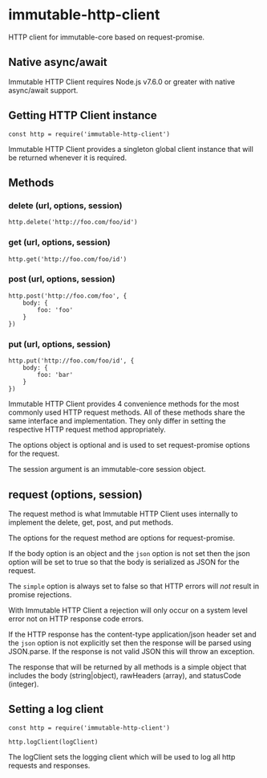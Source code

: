 # immutable-http-client

HTTP client for immutable-core based on request-promise.

## Native async/await

Immutable HTTP Client requires Node.js v7.6.0 or greater with native
async/await support.

## Getting HTTP Client instance

    const http = require('immutable-http-client')

Immutable HTTP Client provides a singleton global client instance that will be
returned whenever it is required.

## Methods

### delete (url, options, session)

    http.delete('http://foo.com/foo/id')

### get (url, options, session)

    http.get('http://foo.com/foo/id')

### post (url, options, session)

    http.post('http://foo.com/foo', {
        body: {
            foo: 'foo'
        }
    })

### put (url, options, session)

    http.put('http://foo.com/foo/id', {
        body: {
            foo: 'bar'
        }
    })

Immutable HTTP Client provides 4 convenience methods for the most commonly used
HTTP request methods. All of these methods share the same interface and
implementation. They only differ in setting the respective HTTP request method
appropriately.

The options object is optional and is used to set request-promise options for
the request.

The session argument is an immutable-core session object.

## request (options, session)

The request method is what Immutable HTTP Client uses internally to implement
the delete, get, post, and put methods.

The options for the request method are options for request-promise.

If the body option is an object and the `json` option is not set then the json
option will be set to true so that the body is serialized as JSON for the
request.

The `simple` option is always set to false so that HTTP errors will *not*
result in promise rejections.

With Immutable HTTP Client a rejection will only occur on a system level error
not on HTTP response code errors.

If the HTTP response has the content-type application/json header set and the
`json` option is not explicitly set then the response will be parsed using
JSON.parse. If the response is not valid JSON this will throw an exception.

The response that will be returned by all methods is a simple object that
includes the body (string|object), rawHeaders (array), and statusCode (integer).

## Setting a log client

    const http = require('immutable-http-client')

    http.logClient(logClient)

The logClient sets the logging client which will be used to log all http
requests and responses.
